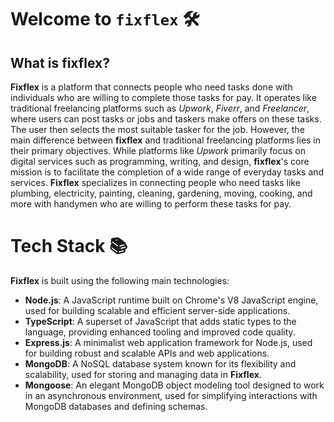 # Welcome to `fixflex` 🛠️

## What is fixflex?

**Fixflex** is a platform that connects people who need tasks done with individuals who are willing to complete those tasks for pay. It operates like traditional freelancing platforms such as *Upwork*, *Fiverr*, and *Freelancer*, where users can post tasks or jobs and taskers make offers on these tasks. The user then selects the most suitable tasker for the job. However, the main difference between **fixflex** and traditional freelancing platforms lies in their primary objectives. While platforms like *Upwork* primarily focus on digital services such as programming, writing, and design, **fixflex**'s core mission is to facilitate the completion of a wide range of everyday tasks and services. **Fixflex** specializes in connecting people who need tasks like plumbing, electricity, painting, cleaning, gardening, moving, cooking, and more with handymen who are willing to perform these tasks for pay.

# Tech Stack 📚

**Fixflex** is built using the following main technologies:

- **Node.js**: A JavaScript runtime built on Chrome's V8 JavaScript engine, used for building scalable and efficient server-side applications.
- **TypeScript**: A superset of JavaScript that adds static types to the language, providing enhanced tooling and improved code quality.
- **Express.js**: A minimalist web application framework for Node.js, used for building robust and scalable APIs and web applications.
- **MongoDB**: A NoSQL database system known for its flexibility and scalability, used for storing and managing data in **Fixflex**.
- **Mongoose**: An elegant MongoDB object modeling tool designed to work in an asynchronous environment, used for simplifying interactions with MongoDB databases and defining schemas.
